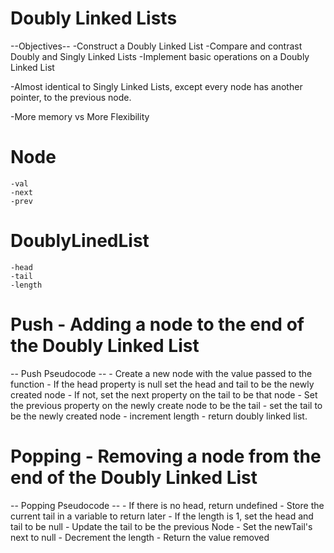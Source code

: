 # Doubly Linked Lists

--Objectives--
-Construct a Doubly Linked List
-Compare and contrast Doubly and Singly Linked Lists
-Implement basic operations on a Doubly Linked List

-Almost identical to Singly Linked Lists, except every node has another pointer, to the previous node.

-More memory vs More Flexibility

# Node

    -val
    -next
    -prev

# DoublyLinedList

    -head
    -tail
    -length

# Push - Adding a node to the end of the Doubly Linked List

-- Push Pseudocode -- - Create a new node with the value passed to the function - If the head property is null set the head and tail to be the newly created node - If not, set the next property on the tail to be that node - Set the previous property on the newly create node to be the tail - set the tail to be the newly created node - increment length - return doubly linked list.

# Popping - Removing a node from the end of the Doubly Linked List

-- Popping Pseudocode -- - If there is no head, return undefined - Store the current tail in a variable to return later - If the length is 1, set the head and tail to be null - Update the tail to be the previous Node - Set the newTail's next to null - Decrement the length - Return the value removed
